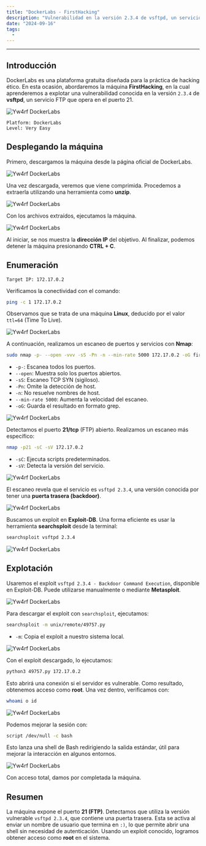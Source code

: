 ```yaml
---
title: "DockerLabs - FirstHacking"
description: "Vulnerabilidad en la versión 2.3.4 de vsftpd, un servicio FTP que opera en el puerto 21."
date: "2024-09-16"
tags:
  - 
---
```


---

## Introducción

DockerLabs es una plataforma gratuita diseñada para la práctica de hacking ético. En esta ocasión, abordaremos la máquina **FirstHacking**, en la cual aprenderemos a explotar una vulnerabilidad conocida en la versión `2.3.4` de **vsftpd**, un servicio FTP que opera en el puerto 21.

![Yw4rf DockerLabs](firsthacking-1.png)

~~~
Platform: DockerLabs
Level: Very Easy
~~~

## Desplegando la máquina

Primero, descargamos la máquina desde la página oficial de DockerLabs.

![Yw4rf DockerLabs](firsthacking-2.png)

Una vez descargada, veremos que viene comprimida. Procedemos a extraerla utilizando una herramienta como **unzip**.

![Yw4rf DockerLabs](firsthacking-3.png)

Con los archivos extraídos, ejecutamos la máquina.

![Yw4rf DockerLabs](firsthacking-4.png)

Al iniciar, se nos muestra la **dirección IP** del objetivo. Al finalizar, podemos detener la máquina presionando **CTRL + C**.

## Enumeración

~~~
Target IP: 172.17.0.2
~~~

Verificamos la conectividad con el comando:

~~~bash
ping -c 1 172.17.0.2
~~~

Observamos que se trata de una máquina **Linux**, deducido por el valor `ttl=64` (Time To Live).

![Yw4rf DockerLabs](firsthacking-5.png)

A continuación, realizamos un escaneo de puertos y servicios con **Nmap**:

```bash
sudo nmap -p- --open -vvv -sS -Pn -n --min-rate 5000 172.17.0.2 -oG firstHacking-scan
```

* `-p-`: Escanea todos los puertos.
* `--open`: Muestra solo los puertos abiertos.
* `-sS`: Escaneo TCP SYN (sigiloso).
* `-Pn`: Omite la detección de host.
* `-n`: No resuelve nombres de host.
* `--min-rate 5000`: Aumenta la velocidad del escaneo.
* `-oG`: Guarda el resultado en formato grep.

![Yw4rf DockerLabs](firsthacking-6.png)

Detectamos el puerto **21/tcp** (FTP) abierto. Realizamos un escaneo más específico:

```bash
nmap -p21 -sC -sV 172.17.0.2
```

* `-sC`: Ejecuta scripts predeterminados.
* `-sV`: Detecta la versión del servicio.

![Yw4rf DockerLabs](firsthacking-7.png)

El escaneo revela que el servicio es `vsftpd 2.3.4`, una versión conocida por tener una **puerta trasera (backdoor)**.

![Yw4rf DockerLabs](firsthacking-8.png)

Buscamos un exploit en **Exploit-DB**. Una forma eficiente es usar la herramienta **searchsploit** desde la terminal:

```bash
searchsploit vsftpd 2.3.4
```

![Yw4rf DockerLabs](firsthacking-9.png)

## Explotación

Usaremos el exploit `vsftpd 2.3.4 - Backdoor Command Execution`, disponible en Exploit-DB. Puede utilizarse manualmente o mediante **Metasploit**.

![Yw4rf DockerLabs](firsthacking-10.png)

Para descargar el exploit con `searchsploit`, ejecutamos:

```bash
searchsploit -m unix/remote/49757.py
```

* `-m`: Copia el exploit a nuestro sistema local.


![Yw4rf DockerLabs](firsthacking-11.png)

Con el exploit descargado, lo ejecutamos:

```bash
python3 49757.py 172.17.0.2
```

Esto abrirá una conexión si el servidor es vulnerable. Como resultado, obtenemos acceso como **root**. Una vez dentro, verificamos con:

~~~bash
whoami o id
~~~

![Yw4rf DockerLabs](firsthacking-14.png)

Podemos mejorar la sesión con:

```bash
script /dev/null -c bash
```

Esto lanza una shell de Bash redirigiendo la salida estándar, útil para mejorar la interacción en algunos entornos.

![Yw4rf DockerLabs](firsthacking-15.png)

Con acceso total, damos por completada la máquina.

## Resumen

La máquina expone el puerto **21 (FTP)**. Detectamos que utiliza la versión vulnerable `vsftpd 2.3.4`, que contiene una puerta trasera. Esta se activa al enviar un nombre de usuario que termina en `:)`, lo que permite abrir una shell sin necesidad de autenticación. Usando un exploit conocido, logramos obtener acceso como **root** en el sistema.

```
